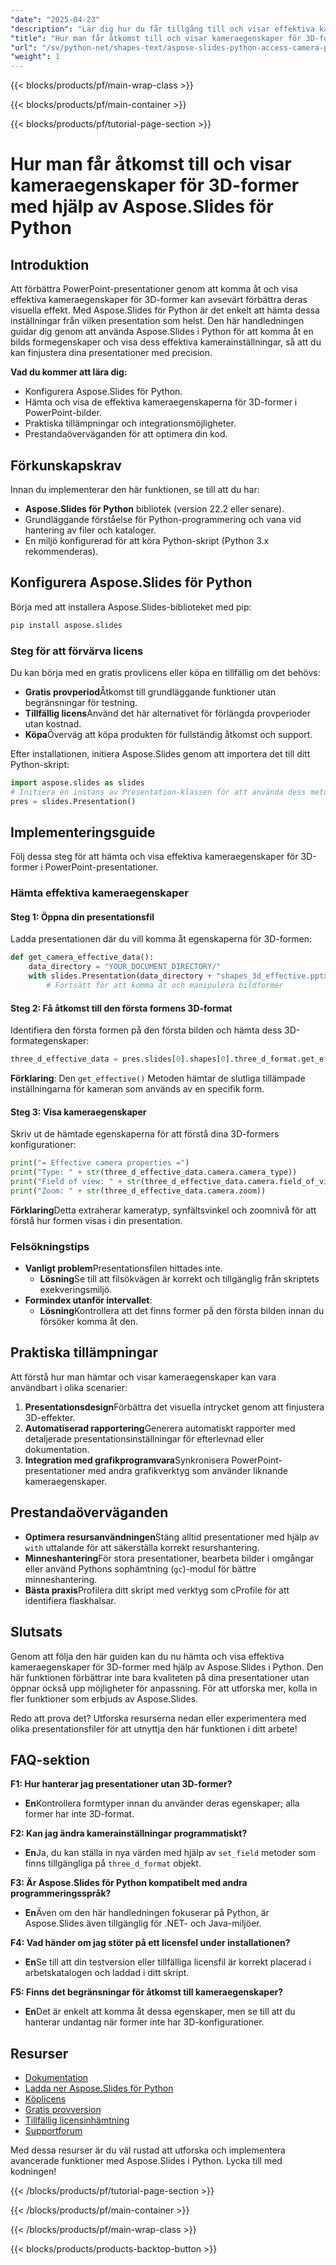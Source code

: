 ```yaml
---
"date": "2025-04-23"
"description": "Lär dig hur du får tillgång till och visar effektiva kameraegenskaper för 3D-former i PowerPoint-bilder med Aspose.Slides för Python. Förbättra dina presentationer med professionell precision."
"title": "Hur man får åtkomst till och visar kameraegenskaper för 3D-former i PowerPoint med hjälp av Aspose.Slides för Python"
"url": "/sv/python-net/shapes-text/aspose-slides-python-access-camera-properties-3d-shapes/"
"weight": 1
---
```


{{< blocks/products/pf/main-wrap-class >}}

{{< blocks/products/pf/main-container >}}

{{< blocks/products/pf/tutorial-page-section >}}
# Hur man får åtkomst till och visar kameraegenskaper för 3D-former med hjälp av Aspose.Slides för Python

## Introduktion

Att förbättra PowerPoint-presentationer genom att komma åt och visa effektiva kameraegenskaper för 3D-former kan avsevärt förbättra deras visuella effekt. Med Aspose.Slides för Python är det enkelt att hämta dessa inställningar från vilken presentation som helst. Den här handledningen guidar dig genom att använda Aspose.Slides i Python för att komma åt en bilds formegenskaper och visa dess effektiva kamerainställningar, så att du kan finjustera dina presentationer med precision.

**Vad du kommer att lära dig:**
- Konfigurera Aspose.Slides för Python.
- Hämta och visa de effektiva kameraegenskaperna för 3D-former i PowerPoint-bilder.
- Praktiska tillämpningar och integrationsmöjligheter.
- Prestandaöverväganden för att optimera din kod.

## Förkunskapskrav

Innan du implementerar den här funktionen, se till att du har:
- **Aspose.Slides för Python** bibliotek (version 22.2 eller senare).
- Grundläggande förståelse för Python-programmering och vana vid hantering av filer och kataloger.
- En miljö konfigurerad för att köra Python-skript (Python 3.x rekommenderas).

## Konfigurera Aspose.Slides för Python

Börja med att installera Aspose.Slides-biblioteket med pip:

```bash
pip install aspose.slides
```

### Steg för att förvärva licens

Du kan börja med en gratis provlicens eller köpa en tillfällig om det behövs:
- **Gratis provperiod**Åtkomst till grundläggande funktioner utan begränsningar för testning.
- **Tillfällig licens**Använd det här alternativet för förlängda provperioder utan kostnad.
- **Köpa**Överväg att köpa produkten för fullständig åtkomst och support.

Efter installationen, initiera Aspose.Slides genom att importera det till ditt Python-skript:

```python
import aspose.slides as slides
# Initiera en instans av Presentation-klassen för att använda dess metoder
pres = slides.Presentation()
```

## Implementeringsguide

Följ dessa steg för att hämta och visa effektiva kameraegenskaper för 3D-former i PowerPoint-presentationer.

### Hämta effektiva kameraegenskaper

#### Steg 1: Öppna din presentationsfil

Ladda presentationen där du vill komma åt egenskaperna för 3D-formen:

```python
def get_camera_effective_data():
    data_directory = "YOUR_DOCUMENT_DIRECTORY/"
    with slides.Presentation(data_directory + "shapes_3d_effective.pptx") as pres:
        # Fortsätt för att komma åt och manipulera bildformer
```

#### Steg 2: Få åtkomst till den första formens 3D-format

Identifiera den första formen på den första bilden och hämta dess 3D-formategenskaper:

```python
three_d_effective_data = pres.slides[0].shapes[0].three_d_format.get_effective()
```

**Förklaring**: Den `get_effective()` Metoden hämtar de slutliga tillämpade inställningarna för kameran som används av en specifik form.

#### Steg 3: Visa kameraegenskaper

Skriv ut de hämtade egenskaperna för att förstå dina 3D-formers konfigurationer:

```python
print("= Effective camera properties =")
print("Type: " + str(three_d_effective_data.camera.camera_type))
print("Field of view: " + str(three_d_effective_data.camera.field_of_view_angle))
print("Zoom: " + str(three_d_effective_data.camera.zoom))
```

**Förklaring**Detta extraherar kameratyp, synfältsvinkel och zoomnivå för att förstå hur formen visas i din presentation.

### Felsökningstips
- **Vanligt problem**Presentationsfilen hittades inte.
  - **Lösning**Se till att filsökvägen är korrekt och tillgänglig från skriptets exekveringsmiljö.
- **Formindex utanför intervallet**:
  - **Lösning**Kontrollera att det finns former på den första bilden innan du försöker komma åt den.

## Praktiska tillämpningar

Att förstå hur man hämtar och visar kameraegenskaper kan vara användbart i olika scenarier:
1. **Presentationsdesign**Förbättra det visuella intrycket genom att finjustera 3D-effekter.
2. **Automatiserad rapportering**Generera automatiskt rapporter med detaljerade presentationsinställningar för efterlevnad eller dokumentation.
3. **Integration med grafikprogramvara**Synkronisera PowerPoint-presentationer med andra grafikverktyg som använder liknande kameraegenskaper.

## Prestandaöverväganden
- **Optimera resursanvändningen**Stäng alltid presentationer med hjälp av `with` uttalande för att säkerställa korrekt resurshantering.
- **Minneshantering**För stora presentationer, bearbeta bilder i omgångar eller använd Pythons sophämtning (`gc`)-modul för bättre minneshantering.
- **Bästa praxis**Profilera ditt skript med verktyg som cProfile för att identifiera flaskhalsar.

## Slutsats

Genom att följa den här guiden kan du nu hämta och visa effektiva kameraegenskaper för 3D-former med hjälp av Aspose.Slides i Python. Den här funktionen förbättrar inte bara kvaliteten på dina presentationer utan öppnar också upp möjligheter för anpassning. För att utforska mer, kolla in fler funktioner som erbjuds av Aspose.Slides.

Redo att prova det? Utforska resurserna nedan eller experimentera med olika presentationsfiler för att utnyttja den här funktionen i ditt arbete!

## FAQ-sektion

**F1: Hur hanterar jag presentationer utan 3D-former?**
- **En**Kontrollera formtyper innan du använder deras egenskaper; alla former har inte 3D-format.

**F2: Kan jag ändra kamerainställningar programmatiskt?**
- **En**Ja, du kan ställa in nya värden med hjälp av `set_field` metoder som finns tillgängliga på `three_d_format` objekt.

**F3: Är Aspose.Slides för Python kompatibelt med andra programmeringsspråk?**
- **En**Även om den här handledningen fokuserar på Python, är Aspose.Slides även tillgänglig för .NET- och Java-miljöer.

**F4: Vad händer om jag stöter på ett licensfel under installationen?**
- **En**Se till att din testversion eller tillfälliga licensfil är korrekt placerad i arbetskatalogen och laddad i ditt skript.

**F5: Finns det begränsningar för åtkomst till kameraegenskaper?**
- **En**Det är enkelt att komma åt dessa egenskaper, men se till att du hanterar undantag när former inte har 3D-konfigurationer.

## Resurser
- [Dokumentation](https://reference.aspose.com/slides/python-net/)
- [Ladda ner Aspose.Slides för Python](https://releases.aspose.com/slides/python-net/)
- [Köplicens](https://purchase.aspose.com/buy)
- [Gratis provversion](https://releases.aspose.com/slides/python-net/)
- [Tillfällig licensinhämtning](https://purchase.aspose.com/temporary-license/)
- [Supportforum](https://forum.aspose.com/c/slides/11)

Med dessa resurser är du väl rustad att utforska och implementera avancerade funktioner med Aspose.Slides i Python. Lycka till med kodningen!

{{< /blocks/products/pf/tutorial-page-section >}}

{{< /blocks/products/pf/main-container >}}

{{< /blocks/products/pf/main-wrap-class >}}

{{< blocks/products/products-backtop-button >}}